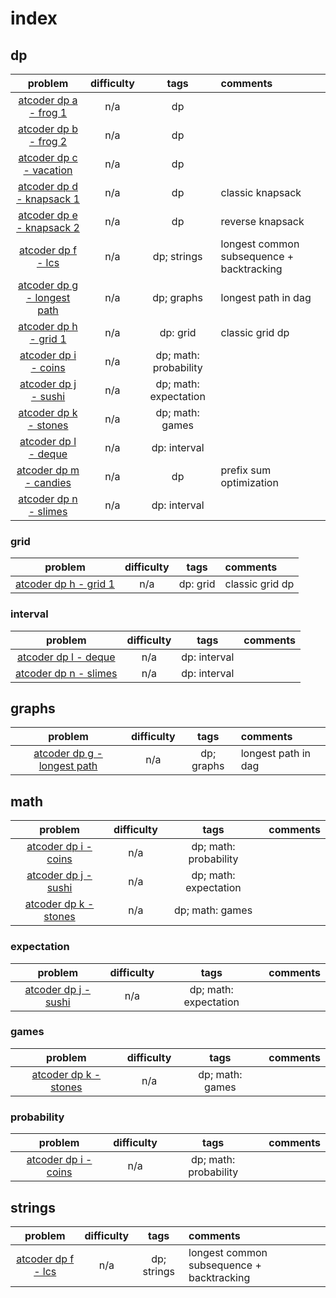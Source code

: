 # index

## dp

| problem | difficulty | tags | comments |
| :---: | :---: | :---: | :--- |
| [atcoder dp a - frog 1](https://atcoder.jp/contests/dp/tasks/dp_a) | n/a | dp |  |
| [atcoder dp b - frog 2](https://atcoder.jp/contests/dp/tasks/dp_b) | n/a | dp |  |
| [atcoder dp c - vacation](https://atcoder.jp/contests/dp/tasks/dp_c) | n/a | dp |  |
| [atcoder dp d - knapsack 1](https://atcoder.jp/contests/dp/tasks/dp_d) | n/a | dp | classic knapsack |
| [atcoder dp e - knapsack 2](https://atcoder.jp/contests/dp/tasks/dp_e) | n/a | dp | reverse knapsack |
| [atcoder dp f - lcs](https://atcoder.jp/contests/dp/tasks/dp_f) | n/a | dp; strings | longest common subsequence + backtracking |
| [atcoder dp g - longest path](https://atcoder.jp/contests/dp/tasks/dp_g) | n/a | dp; graphs | longest path in dag |
| [atcoder dp h - grid 1](https://atcoder.jp/contests/dp/tasks/dp_h) | n/a | dp: grid | classic grid dp |
| [atcoder dp i - coins](https://atcoder.jp/contests/dp/tasks/dp_i) | n/a | dp; math: probability |  |
| [atcoder dp j - sushi](https://atcoder.jp/contests/dp/tasks/dp_j) | n/a | dp; math: expectation |  |
| [atcoder dp k - stones](https://atcoder.jp/contests/dp/tasks/dp_k) | n/a | dp; math: games |  |
| [atcoder dp l - deque](https://atcoder.jp/contests/dp/tasks/dp_l) | n/a | dp: interval |  |
| [atcoder dp m - candies](https://atcoder.jp/contests/dp/tasks/dp_m) | n/a | dp | prefix sum optimization |
| [atcoder dp n - slimes](https://atcoder.jp/contests/dp/tasks/dp_n) | n/a | dp: interval |  |

### grid

| problem | difficulty | tags | comments |
| :---: | :---: | :---: | :--- |
| [atcoder dp h - grid 1](https://atcoder.jp/contests/dp/tasks/dp_h) | n/a | dp: grid | classic grid dp |

### interval

| problem | difficulty | tags | comments |
| :---: | :---: | :---: | :--- |
| [atcoder dp l - deque](https://atcoder.jp/contests/dp/tasks/dp_l) | n/a | dp: interval |  |
| [atcoder dp n - slimes](https://atcoder.jp/contests/dp/tasks/dp_n) | n/a | dp: interval |  |

## graphs

| problem | difficulty | tags | comments |
| :---: | :---: | :---: | :--- |
| [atcoder dp g - longest path](https://atcoder.jp/contests/dp/tasks/dp_g) | n/a | dp; graphs | longest path in dag |

## math

| problem | difficulty | tags | comments |
| :---: | :---: | :---: | :--- |
| [atcoder dp i - coins](https://atcoder.jp/contests/dp/tasks/dp_i) | n/a | dp; math: probability |  |
| [atcoder dp j - sushi](https://atcoder.jp/contests/dp/tasks/dp_j) | n/a | dp; math: expectation |  |
| [atcoder dp k - stones](https://atcoder.jp/contests/dp/tasks/dp_k) | n/a | dp; math: games |  |

### expectation

| problem | difficulty | tags | comments |
| :---: | :---: | :---: | :--- |
| [atcoder dp j - sushi](https://atcoder.jp/contests/dp/tasks/dp_j) | n/a | dp; math: expectation |  |

### games

| problem | difficulty | tags | comments |
| :---: | :---: | :---: | :--- |
| [atcoder dp k - stones](https://atcoder.jp/contests/dp/tasks/dp_k) | n/a | dp; math: games |  |

### probability

| problem | difficulty | tags | comments |
| :---: | :---: | :---: | :--- |
| [atcoder dp i - coins](https://atcoder.jp/contests/dp/tasks/dp_i) | n/a | dp; math: probability |  |

## strings

| problem | difficulty | tags | comments |
| :---: | :---: | :---: | :--- |
| [atcoder dp f - lcs](https://atcoder.jp/contests/dp/tasks/dp_f) | n/a | dp; strings | longest common subsequence + backtracking |
